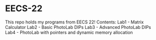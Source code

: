 # EECS-22

This repo holds my programs from EECS 22!
Contents:
    Lab1 - Matrix Calculator
    Lab2 - Basic PhotoLab DIPs
    Lab3 - Advanced PhotoLab DIPs 
    Lab4 - PhotoLab with pointers and dynamic memory allocation


